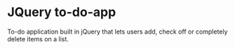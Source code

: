 # JQuery to-do-app 

To-do application built in jQuery that lets users add, check off or completely delete items on a list. 
